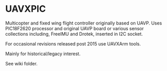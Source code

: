 UAVXPIC
=======

Multicopter and fixed wing flight controller originally based on UAVP. Uses PIC18F2620 processor and original UAVP board or various sensor collections including, FreeIMU and Drotek, inserted in I2C socket.  

For occasional revisions released post 2015 use UAVXArm tools.

Mainly for historical/legacy interest.

See wiki folder.
